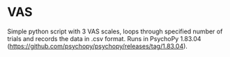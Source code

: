 # VAS
Simple python script with 3 VAS scales, loops through specified number of trials and records the data in .csv format. Runs in PsychoPy 1.83.04 (https://github.com/psychopy/psychopy/releases/tag/1.83.04).
